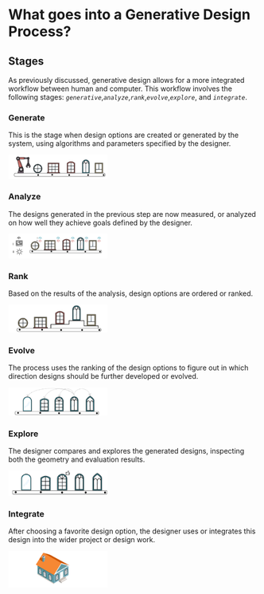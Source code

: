 # What goes into a Generative Design Process?

## Stages

As previously discussed, generative design allows for a more integrated workflow between human and computer. This workflow involves the following stages: _`generative`_,_`analyze`_,_`rank`_,_`evolve`_,_`explore`_, and _`integrate`_.

### Generate
This is the stage when design options are created or generated by the system, using algorithms and parameters specified by the designer.

<img src="../../../assets/intro/stages1.png" style="width:200px;"/>

### Analyze
The designs generated in the previous step are now measured, or analyzed on how well they achieve goals defined by the designer. 

<img src="../../../assets/intro/stages2.png" style="width:200px;"/>

### Rank
Based on the results of the analysis, design options are ordered or ranked.

<img src="../../../assets/intro/stages3.png" style="width:200px;"/>

### Evolve
The process uses the ranking of the design options to figure out in which direction designs should be further developed or evolved.

<img src="../../../assets/intro/stages4.png" style="width:200px;"/>
 
### Explore
The designer compares and explores the generated designs, inspecting both the geometry and evaluation results.

<img src="../../../assets/intro/stages5.png" style="width:200px;"/>

### Integrate
After choosing a favorite design option, the designer uses or integrates this design into the wider project or design work.

<img src="../../../assets/intro/stages6.png" style="width:200px;"/>
